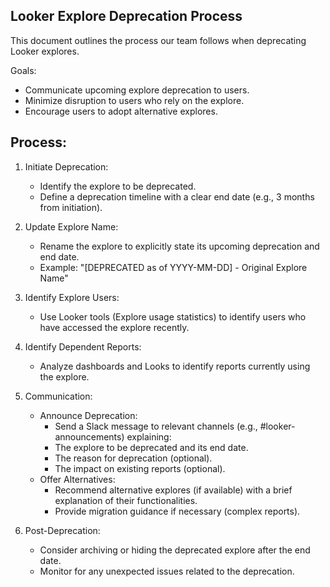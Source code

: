 ## Looker Explore Deprecation Process

This document outlines the process our team follows when deprecating Looker explores.

Goals:

- Communicate upcoming explore deprecation to users.
- Minimize disruption to users who rely on the explore.
- Encourage users to adopt alternative explores.

## Process:

1. Initiate Deprecation:

    - Identify the explore to be deprecated.
    - Define a deprecation timeline with a clear end date (e.g., 3 months from initiation).

2. Update Explore Name:

    - Rename the explore to explicitly state its upcoming deprecation and end date.
    - Example: "[DEPRECATED as of YYYY-MM-DD] - Original Explore Name"

3. Identify Explore Users:

    - Use Looker tools (Explore usage statistics) to identify users who have accessed the explore recently.

4. Identify Dependent Reports:

    - Analyze dashboards and Looks to identify reports currently using the explore.

5. Communication:

    - Announce Deprecation:
        - Send a Slack message to relevant channels (e.g., #looker-announcements) explaining:
        - The explore to be deprecated and its end date.
        - The reason for deprecation (optional).
        - The impact on existing reports (optional).
    - Offer Alternatives:
        - Recommend alternative explores (if available) with a brief explanation of their functionalities.
        - Provide migration guidance if necessary (complex reports).

6. Post-Deprecation:

    - Consider archiving or hiding the deprecated explore after the end date.
    - Monitor for any unexpected issues related to the deprecation.
